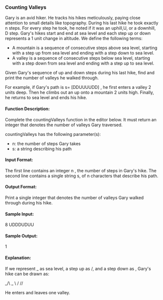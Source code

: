### Counting Valleys

Gary is an avid hiker. He tracks his hikes meticulously, paying close attention to small details like topography. During his last hike he took exactly n steps. For every step he took, he noted if it was an uphill,U, or a downhill, D step. Gary's hikes start and end at sea level and each step up or down represents a 1 unit change in altitude. We define the following terms:

- A mountain is a sequence of consecutive steps above sea level, starting with a step up from sea level and ending with a step down to sea level.
- A valley is a sequence of consecutive steps below sea level, starting with a step down from sea level and ending with a step up to sea level.

Given Gary's sequence of up and down steps during his last hike, find and print the number of valleys he walked through.

For example, if Gary's path is s= [DDUUUUDD] , he first enters a valley 2 units deep. Then he climbs out an up onto a mountain 2 units high. Finally, he returns to sea level and ends his hike.

#### Function Description:
Complete the countingValleys function in the editor below. It must return an integer that denotes the number of valleys Gary traversed.

countingValleys has the following parameter(s):
- n: the number of steps Gary takes
- s: a string describing his path

#### Input Format:
The first line contains an integer n , the number of steps in Gary's hike.
The second line contains a single string s, of n characters that describe his path.

#### Output Format:
Print a single integer that denotes the number of valleys Gary walked through during his hike.

#### Sample Input:
8
UDDDUDUU

#### Sample Output:
1

#### Explanation:
If we represent _ as sea level, a step up as /, and a step down as \, Gary's hike can be drawn as:

_/\      _
   \    /
    \/\/
    
He enters and leaves one valley.
